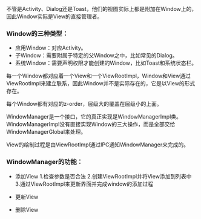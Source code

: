 不管是Activity、Dialog还是Toast，他们的视图实际上都是附加在Window上的，因此Window实际是View的直接管理者。

### Window的三种类型：

- 应用Window：对应Activity。
- 子Window：需要附属于特定的父Window之中，比如常见的Dialog。
- 系统Window：需要声明权限才能创建的Window，比如Toast和系统状态栏。

每一个Window都对应着一个View和一个ViewRootImpl，Window和View通过ViewRootImpl来建立联系，因此Window并不是实际存在的，它是以View的形式存在。

每个Window都有对应的z-order，层级大的覆盖在层级小的上面。

WindowManager是一个接口，它的真正实现是WindowManagerImpl类。WindowManagerImpl没有直接实现Window的三大操作，而是全部交给WindowManagerGlobal来处理。

View的绘制过程是由ViewRootImpl通过IPC通知WindowManager来完成的。

### WindowManager的功能：

- 添加View
	1.检查参数是否合法
	2.创建ViewRootImpl并将View添加到列表中
	3.通过ViewRootImpl来更新界面并完成window的添加过程

- 更新View

- 删除View























